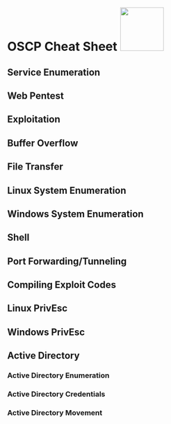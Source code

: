 # OSCP Cheat Sheet <img src="https://media.giphy.com/media/M9gbBd9nbDrOTu1Mqx/giphy.gif" width="100"/>

## Service Enumeration

## Web Pentest

## Exploitation

## Buffer Overflow

## File Transfer

## Linux System Enumeration

## Windows System Enumeration

## Shell

## Port Forwarding/Tunneling

## Compiling Exploit Codes

## Linux PrivEsc

## Windows PrivEsc

## Active Directory

### Active Directory Enumeration

### Active Directory Credentials

### Active Directory Movement


